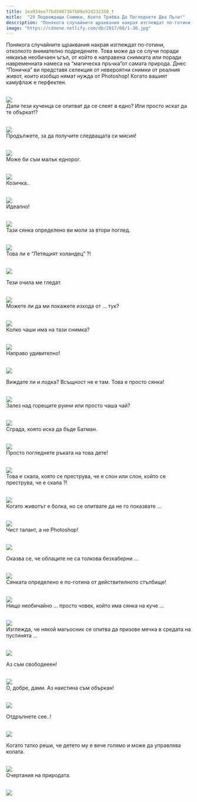 ```yaml
---
title: 1ea934ee77bd598736f608a91d232350_t
mitle:  "29 Подвеждащи Снимки, Които Трябва Да Погледнете Два Пъти!"
description: "Понякога случайните щраквания накрая изглеждат по-готини, отколкото внимателно подредените. Това може да се случи поради някакъв необичаен ъгъл, от който е направ�"
image: "https://cdnone.netlify.com/db/2017/08/1-30.jpg"
---
```


 <p>Понякога случайните щраквания накрая изглеждат по-готини, отколкото внимателно подредените. Това може да се случи поради някакъв необичаен ъгъл, от който е направена снимката или поради навременната намеса на “магическа пръчка”от самата природа. Днес “Поничка” ви представя селекция от невероятни снимки от реалния живот, които изобщо нямат нужда от Photoshop! Когато вашият камуфлаж е перфектен.</p>      <p> <br/><img src="https://cdnone.netlify.com/db/2017/08/1-30.jpg"/><br/> Дали тези кученца се опитват да се слеят в едно? Или просто искат да те объркат!?</p> <p> <br/><img src="https://cdnone.netlify.com/db/2017/08/2-30.jpg"/><br/> Продължете, за да получите следващата си мисия!</p> <p> <br/><img src="https://cdnone.netlify.com/db/2017/08/3-34.jpg"/><br/> Може би съм малък еднорог.</p>      <p> <br/><img src="https://cdnone.netlify.com/db/2017/08/4-30.jpg"/><br/> Козичка..</p> <p> <br/><img src="https://cdnone.netlify.com/db/2017/08/5-29.jpg"/><br/> Идеално!</p> <p> <br/><img src="https://cdnone.netlify.com/db/2017/08/6-31.jpg"/><br/> Тази сянка определено ви моли за втори поглед.</p> <p> <br/><img src="https://cdnone.netlify.com/db/2017/08/7-29.jpg"/><br/> Това ли е “Летящият холандец” ?!</p>      <p> <br/><img src="https://cdnone.netlify.com/db/2017/08/8-31.jpg"/><br/></p> <p> Тези очила ме гледат.</p> <p> <br/><img src="https://cdnone.netlify.com/db/2017/08/9-30.jpg"/><br/> Можете ли да ми покажете изхода от … тук?</p> <p> <br/><img src="https://cdnone.netlify.com/db/2017/08/10-26.jpg"/><br/> Колко чаши има на тази снимка?</p> <p> <br/><img src="https://cdnone.netlify.com/db/2017/08/11-25.jpg"/><br/> Направо удивително!</p> <p> <br/><img src="https://cdnone.netlify.com/db/2017/08/12-3.png"/></p>      <p>Виждате ли и лодка? Всъщност не е там. Това е просто сянка!</p> <p> <br/><img src="https://cdnone.netlify.com/db/2017/08/13-20.jpg"/><br/> Залез над горещите руини или просто чаша чай?</p> <p> <br/><img src="https://cdnone.netlify.com/db/2017/08/14-21.jpg"/><br/> Сграда, която иска да бъде Батман.</p> <p> <br/><img src="https://cdnone.netlify.com/db/2017/08/15-21.jpg"/><br/> Просто погледнете ръката на това дете!</p>      <p> <br/><img src="https://cdnone.netlify.com/db/2017/08/16-19.jpg"/><br/> Това е скала, която се преструва, че е слон или слон, който се преструва, че е скала ?!</p> <p> <br/><img src="https://cdnone.netlify.com/db/2017/08/17-18.jpg"/><br/> Когато животът е болка, но се опитвате да не го показвате …</p> <p> <br/><img src="https://cdnone.netlify.com/db/2017/08/18-18.jpg"/><br/> Чист талант, а не Photoshop!</p> <p> <br/><img src="https://cdnone.netlify.com/db/2017/08/19-1.png"/></p> <p>Оказва се, че облаците не са толкова безхаберни …</p> <p> <br/><img src="https://cdnone.netlify.com/db/2017/08/20-12.jpg"/><br/> Сянката определено е по-готина от действителното стълбище!</p> <p> <br/><img src="https://cdnone.netlify.com/db/2017/08/21-11.jpg"/><br/> Нищо необичайно … просто човек, който има сянка на куче …</p> <p> <br/><img src="https://cdnone.netlify.com/db/2017/08/22-10.jpg"/><br/> Изглежда, че някой магьосник се опитва да призове мечка в средата на пустинята …</p> <p> <br/><img src="https://cdnone.netlify.com/db/2017/08/23-11.jpg"/><br/></p> <p>Аз съм свободееен!</p> <p> <br/><img src="https://cdnone.netlify.com/db/2017/08/24-10.jpg"/><br/> О, добре, дами. Аз наистина съм объркан!</p> <p> <br/><img src="https://cdnone.netlify.com/db/2017/08/25-11.jpg"/><br/></p> <p> Отдръпнете сее..!</p> <p> <br/><img src="https://cdnone.netlify.com/db/2017/08/26-8.jpg"/><br/></p> <p>Когато татко реши, че детето му е вече голямо и може да управлява колата.</p> <p> <br/><img src="https://cdnone.netlify.com/db/2017/08/1-66.jpg"/><br/> Очертания на природата.</p> <p> <br/><img src="https://cdnone.netlify.com/db/2017/08/2-66.jpg"/><br/></p>       